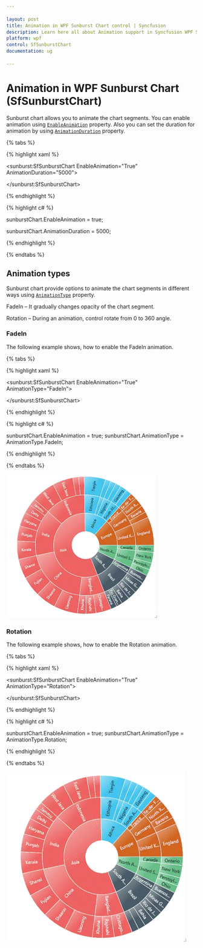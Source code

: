 ```yaml
---

layout: post
title: Animation in WPF Sunburst Chart control | Syncfusion
description: Learn here all about Animation support in Syncfusion WPF Sunburst Chart (SfSunburstChart) control and more.
platform: wpf 
control: SfSunburstChart 
documentation: ug

---
```


# Animation in WPF Sunburst Chart (SfSunburstChart)

Sunburst chart allows you to animate the chart segments. You can enable animation using [`EnableAnimation`](https://help.syncfusion.com/cr/wpf/Syncfusion.UI.Xaml.SunburstChart.SfSunburstChart.html#Syncfusion_UI_Xaml_SunburstChart_SfSunburstChart_EnableAnimation) property. Also you can set the duration for animation by using [`AnimationDuration`](https://help.syncfusion.com/cr/wpf/Syncfusion.UI.Xaml.SunburstChart.SfSunburstChart.html#Syncfusion_UI_Xaml_SunburstChart_SfSunburstChart_AnimationDuration) property.

{% tabs %}

{% highlight xaml %}

 <sunburst:SfSunburstChart EnableAnimation="True" 
                          AnimationDuration="5000">

 </sunburst:SfSunburstChart>

{% endhighlight %}

{% highlight c# %}

sunburstChart.EnableAnimation = true;

sunburstChart.AnimationDuration = 5000;

{% endhighlight %}

{% endtabs %}

## Animation types

Sunburst chart provide options to animate the chart segments in different ways using [`AnimationType`](https://help.syncfusion.com/cr/wpf/Syncfusion.UI.Xaml.SunburstChart.SfSunburstChart.html#Syncfusion_UI_Xaml_SunburstChart_SfSunburstChart_AnimationType) property. 

FadeIn – It gradually changes opacity of the chart segment.

Rotation – During an animation, control rotate from 0 to 360 angle. 

### FadeIn

The following example shows, how to enable the FadeIn animation. 

{% tabs %}

{% highlight xaml %}

  <sunburst:SfSunburstChart EnableAnimation="True"                                
                            AnimationType="FadeIn">
                            
  </sunburst:SfSunburstChart>

{% endhighlight %}

{% highlight c# %}

sunburstChart.EnableAnimation = true;
sunburstChart.AnimationType = AnimationType.FadeIn;

{% endhighlight %}

{% endtabs %}

![Animation_img1](Animation_images/Animation_img1.gif)

### Rotation

The following example shows, how to enable the Rotation animation. 

{% tabs %}

{% highlight xaml %}

  <sunburst:SfSunburstChart EnableAnimation="True"                                
                            AnimationType="Rotation">

  </sunburst:SfSunburstChart>

{% endhighlight %}

{% highlight c# %}

sunburstChart.EnableAnimation = true;
sunburstChart.AnimationType = AnimationType.Rotation;

{% endhighlight %}

{% endtabs %}

![Animation_img2](Animation_images/Animation_img2.gif)

